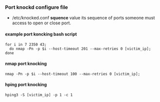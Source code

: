 
### Port knockd configure file
- /etc/knocked.conf
**squence** value its sequence of ports someone must access to open or close port.

#### example port koncking bash script
```
for i in 7 2350 43;
  do nmap -Pn -p $i --host-timeout 201 --max-retries 0 [victim_ip]; 
done
```

#### nmap port knocking
```
nmap -Pn -p $i --host-timeout 100 --max-retries 0 [victim_ip]; 
```

#### hping port knocking
```
hping3 -S [victim_ip] -p 1 -c 1
```
